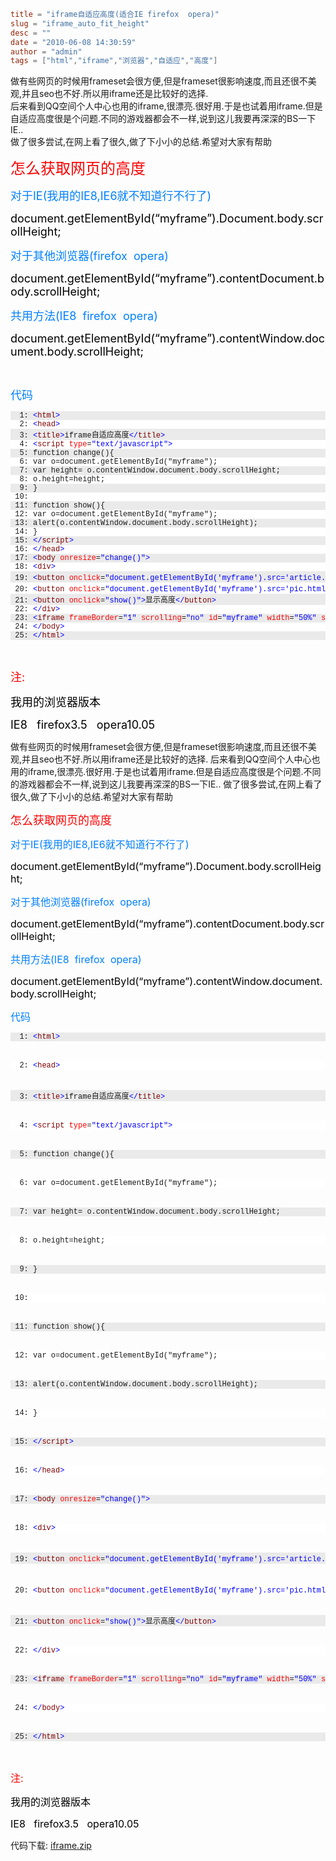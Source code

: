 ```toml
title = "iframe自适应高度(适合IE firefox  opera)"
slug = "iframe_auto_fit_height"
desc = ""
date = "2010-06-08 14:30:59"
author = "admin"
tags = ["html","iframe","浏览器","自适应","高度"]
```

<p>做有些网页的时候用frameset会很方便,但是frameset很影响速度,而且还很不美观,并且seo也不好.所以用iframe还是比较好的选择.   <br />后来看到QQ空间个人中心也用的iframe,很漂亮.很好用.于是也试着用iframe.但是自适应高度很是个问题.不同的游戏器都会不一样,说到这儿我要再深深的BS一下IE..    <br />做了很多尝试,在网上看了很久,做了下小小的总结.希望对大家有帮助</p><p><font color="#ff0000" size="5">怎么获取网页的高度</font></p><p><font color="#0080ff" size="4">对于IE(我用的IE8,IE6就不知道行不行了)</font></p><p><font color="#000000" size="4">document.getElementById(&ldquo;myframe&rdquo;).Document.body.scrollHeight;</font></p><p><font color="#0080ff" size="4">对于其他浏览器(firefox&nbsp; opera)</font></p><p><font color="#000000" size="4">document.getElementById(&ldquo;myframe&rdquo;).contentDocument.body.scrollHeight;</font></p><p><font color="#0080ff" size="4">共用方法(IE8&nbsp; firefox&nbsp; opera)</font></p><p><font color="#000000" size="4">document.getElementById(&ldquo;myframe&rdquo;).contentWindow.document.body.scrollHeight;</font></p><p>&nbsp;</p><p><font color="#0080ff" size="4">代码</font></p><pre><pre style="background-color: #eaeaea; margin: 0em; width: 100%; font-family: consolas,'Courier New',courier,monospace; font-size: 12px">  1: <span style="color: #0000ff">&lt;</span><span style="color: #800000">html</span><span style="color: #0000ff">&gt;</span></pre><pre style="background-color: #ffffff; margin: 0em; width: 100%; font-family: consolas,'Courier New',courier,monospace; font-size: 12px">  2: <span style="color: #0000ff">&lt;</span><span style="color: #800000">head</span><span style="color: #0000ff">&gt;</span></pre><pre style="background-color: #eaeaea; margin: 0em; width: 100%; font-family: consolas,'Courier New',courier,monospace; font-size: 12px">  3: <span style="color: #0000ff">&lt;</span><span style="color: #800000">title</span><span style="color: #0000ff">&gt;</span>iframe自适应高度<span style="color: #0000ff">&lt;/</span><span style="color: #800000">title</span><span style="color: #0000ff">&gt;</span></pre><pre style="background-color: #ffffff; margin: 0em; width: 100%; font-family: consolas,'Courier New',courier,monospace; font-size: 12px">  4: <span style="color: #0000ff">&lt;</span><span style="color: #800000">script</span> <span style="color: #ff0000">type</span>=<span style="color: #0000ff">&quot;text/javascript&quot;</span><span style="color: #0000ff">&gt;</span></pre><pre style="background-color: #eaeaea; margin: 0em; width: 100%; font-family: consolas,'Courier New',courier,monospace; font-size: 12px">  5: function change(){</pre><pre style="background-color: #ffffff; margin: 0em; width: 100%; font-family: consolas,'Courier New',courier,monospace; font-size: 12px">  6: var o=document.getElementById(&quot;myframe&quot;);</pre><pre style="background-color: #eaeaea; margin: 0em; width: 100%; font-family: consolas,'Courier New',courier,monospace; font-size: 12px">  7: var height= o.contentWindow.document.body.scrollHeight;</pre><pre style="background-color: #ffffff; margin: 0em; width: 100%; font-family: consolas,'Courier New',courier,monospace; font-size: 12px">  8: o.height=height;</pre><pre style="background-color: #eaeaea; margin: 0em; width: 100%; font-family: consolas,'Courier New',courier,monospace; font-size: 12px">  9: }</pre><pre style="background-color: #ffffff; margin: 0em; width: 100%; font-family: consolas,'Courier New',courier,monospace; font-size: 12px"> 10: </pre><pre style="background-color: #eaeaea; margin: 0em; width: 100%; font-family: consolas,'Courier New',courier,monospace; font-size: 12px"> 11: function show(){</pre><pre style="background-color: #ffffff; margin: 0em; width: 100%; font-family: consolas,'Courier New',courier,monospace; font-size: 12px"> 12: var o=document.getElementById(&quot;myframe&quot;);</pre><pre style="background-color: #eaeaea; margin: 0em; width: 100%; font-family: consolas,'Courier New',courier,monospace; font-size: 12px"> 13: alert(o.contentWindow.document.body.scrollHeight);</pre><pre style="background-color: #ffffff; margin: 0em; width: 100%; font-family: consolas,'Courier New',courier,monospace; font-size: 12px"> 14: }</pre><pre style="background-color: #eaeaea; margin: 0em; width: 100%; font-family: consolas,'Courier New',courier,monospace; font-size: 12px"> 15: <span style="color: #0000ff">&lt;/</span><span style="color: #800000">script</span><span style="color: #0000ff">&gt;</span></pre><pre style="background-color: #ffffff; margin: 0em; width: 100%; font-family: consolas,'Courier New',courier,monospace; font-size: 12px"> 16: <span style="color: #0000ff">&lt;/</span><span style="color: #800000">head</span><span style="color: #0000ff">&gt;</span></pre><pre style="background-color: #eaeaea; margin: 0em; width: 100%; font-family: consolas,'Courier New',courier,monospace; font-size: 12px"> 17: <span style="color: #0000ff">&lt;</span><span style="color: #800000">body</span> <span style="color: #ff0000">onresize</span>=<span style="color: #0000ff">&quot;change()&quot;</span><span style="color: #0000ff">&gt;</span></pre><pre style="background-color: #ffffff; margin: 0em; width: 100%; font-family: consolas,'Courier New',courier,monospace; font-size: 12px"> 18: <span style="color: #0000ff">&lt;</span><span style="color: #800000">div</span><span style="color: #0000ff">&gt;</span></pre><pre style="background-color: #eaeaea; margin: 0em; width: 100%; font-family: consolas,'Courier New',courier,monospace; font-size: 12px"> 19: <span style="color: #0000ff">&lt;</span><span style="color: #800000">button</span> <span style="color: #ff0000">onclick</span>=<span style="color: #0000ff">&quot;document.getElementById('myframe').src='article.html'&quot;</span><span style="color: #0000ff">&gt;</span>日志<span style="color: #0000ff">&lt;/</span><span style="color: #800000">button</span><span style="color: #0000ff">&gt;</span></pre><pre style="background-color: #ffffff; margin: 0em; width: 100%; font-family: consolas,'Courier New',courier,monospace; font-size: 12px"> 20: <span style="color: #0000ff">&lt;</span><span style="color: #800000">button</span> <span style="color: #ff0000">onclick</span>=<span style="color: #0000ff">&quot;document.getElementById('myframe').src='pic.html'&quot;</span><span style="color: #0000ff">&gt;</span>图片<span style="color: #0000ff">&lt;/</span><span style="color: #800000">button</span><span style="color: #0000ff">&gt;</span></pre><pre style="background-color: #eaeaea; margin: 0em; width: 100%; font-family: consolas,'Courier New',courier,monospace; font-size: 12px"> 21: <span style="color: #0000ff">&lt;</span><span style="color: #800000">button</span> <span style="color: #ff0000">onclick</span>=<span style="color: #0000ff">&quot;show()&quot;</span><span style="color: #0000ff">&gt;</span>显示高度<span style="color: #0000ff">&lt;/</span><span style="color: #800000">button</span><span style="color: #0000ff">&gt;</span></pre><pre style="background-color: #ffffff; margin: 0em; width: 100%; font-family: consolas,'Courier New',courier,monospace; font-size: 12px"> 22: <span style="color: #0000ff">&lt;/</span><span style="color: #800000">div</span><span style="color: #0000ff">&gt;</span></pre><pre style="background-color: #eaeaea; margin: 0em; width: 100%; font-family: consolas,'Courier New',courier,monospace; font-size: 12px"> 23: <span style="color: #0000ff">&lt;</span><span style="color: #800000">iframe</span> <span style="color: #ff0000">frameBorder</span>=<span style="color: #0000ff">&quot;1&quot;</span> <span style="color: #ff0000">scrolling</span>=<span style="color: #0000ff">&quot;no&quot;</span> <span style="color: #ff0000">id</span>=<span style="color: #0000ff">&quot;myframe&quot;</span> <span style="color: #ff0000">width</span>=<span style="color: #0000ff">&quot;50%&quot;</span> <span style="color: #ff0000">src</span>=<span style="color: #0000ff">&quot;article.html&quot;</span> <span style="color: #ff0000">onload</span>=<span style="color: #0000ff">&quot;change()&quot;</span><span style="co
lor: #0000ff">&gt;</span><span style="color: #0000ff">&lt;/</span><span style="color: #800000">iframe</span><span style="color: #0000ff">&gt;</span></pre><pre style="background-color: #ffffff; margin: 0em; width: 100%; font-family: consolas,'Courier New',courier,monospace; font-size: 12px"> 24: <span style="color: #0000ff">&lt;/</span><span style="color: #800000">body</span><span style="color: #0000ff">&gt;</span></pre><pre style="background-color: #eaeaea; margin: 0em; width: 100%; font-family: consolas,'Courier New',courier,monospace; font-size: 12px"> 25: <span style="color: #0000ff">&lt;/</span><span style="color: #800000">html</span><span style="color: #0000ff">&gt;</span></pre></pre><p>&nbsp;</p><p><font color="#ff0000" size="4">注:</font></p><p><font color="#000000" size="4">我用的浏览器版本</font></p><p><font color="#000000" size="4">IE8&nbsp;&nbsp; firefox3.5&nbsp;&nbsp; opera10.05</font></p>


<!--more-->

做有些网页的时候用frameset会很方便,但是frameset很影响速度,而且还很不美观,并且seo也不好.所以用iframe还是比较好的选择.
后来看到QQ空间个人中心也用的iframe,很漂亮.很好用.于是也试着用iframe.但是自适应高度很是个问题.不同的游戏器都会不一样,说到这儿我要再深深的BS一下IE..
做了很多尝试,在网上看了很久,做了下小小的总结.希望对大家有帮助

<span style="color: #ff0000; font-size: large;">怎么获取网页的高度</span>

<span style="color: #0080ff; font-size: medium;">对于IE(我用的IE8,IE6就不知道行不行了)</span>

<span style="color: #000000; font-size: medium;">document.getElementById(“myframe”).Document.body.scrollHeight;</span>

<span style="color: #0080ff; font-size: medium;">对于其他浏览器(firefox  opera)</span>

<span style="color: #000000; font-size: medium;">document.getElementById(“myframe”).contentDocument.body.scrollHeight;</span>

<span style="color: #0080ff; font-size: medium;">共用方法(IE8  firefox  opera)</span>

<span style="color: #000000; font-size: medium;">document.getElementById(“myframe”).contentWindow.document.body.scrollHeight;</span>

<span style="color: #0080ff; font-size: medium;">代码</span>
<pre>
<pre style="background-color: #eaeaea; margin: 0em; width: 100%; font-family: consolas,'Courier New',courier,monospace; font-size: 12px;">  1: <span style="color: #0000ff;">&lt;</span><span style="color: #800000;">html</span><span style="color: #0000ff;">&gt;</span></pre>
<pre style="background-color: #ffffff; margin: 0em; width: 100%; font-family: consolas,'Courier New',courier,monospace; font-size: 12px;">  2: <span style="color: #0000ff;">&lt;</span><span style="color: #800000;">head</span><span style="color: #0000ff;">&gt;</span></pre>
<pre style="background-color: #eaeaea; margin: 0em; width: 100%; font-family: consolas,'Courier New',courier,monospace; font-size: 12px;">  3: <span style="color: #0000ff;">&lt;</span><span style="color: #800000;">title</span><span style="color: #0000ff;">&gt;</span>iframe自适应高度<span style="color: #0000ff;">&lt;/</span><span style="color: #800000;">title</span><span style="color: #0000ff;">&gt;</span></pre>
<pre style="background-color: #ffffff; margin: 0em; width: 100%; font-family: consolas,'Courier New',courier,monospace; font-size: 12px;">  4: <span style="color: #0000ff;">&lt;</span><span style="color: #800000;">script</span> <span style="color: #ff0000;">type</span>=<span style="color: #0000ff;">"text/javascript"</span><span style="color: #0000ff;">&gt;</span></pre>
<pre style="background-color: #eaeaea; margin: 0em; width: 100%; font-family: consolas,'Courier New',courier,monospace; font-size: 12px;">  5: function change(){</pre>
<pre style="background-color: #ffffff; margin: 0em; width: 100%; font-family: consolas,'Courier New',courier,monospace; font-size: 12px;">  6: var o=document.getElementById("myframe");</pre>
<pre style="background-color: #eaeaea; margin: 0em; width: 100%; font-family: consolas,'Courier New',courier,monospace; font-size: 12px;">  7: var height= o.contentWindow.document.body.scrollHeight;</pre>
<pre style="background-color: #ffffff; margin: 0em; width: 100%; font-family: consolas,'Courier New',courier,monospace; font-size: 12px;">  8: o.height=height;</pre>
<pre style="background-color: #eaeaea; margin: 0em; width: 100%; font-family: consolas,'Courier New',courier,monospace; font-size: 12px;">  9: }</pre>
<pre style="background-color: #ffffff; margin: 0em; width: 100%; font-family: consolas,'Courier New',courier,monospace; font-size: 12px;"> 10:</pre>
<pre style="background-color: #eaeaea; margin: 0em; width: 100%; font-family: consolas,'Courier New',courier,monospace; font-size: 12px;"> 11: function show(){</pre>
<pre style="background-color: #ffffff; margin: 0em; width: 100%; font-family: consolas,'Courier New',courier,monospace; font-size: 12px;"> 12: var o=document.getElementById("myframe");</pre>
<pre style="background-color: #eaeaea; margin: 0em; width: 100%; font-family: consolas,'Courier New',courier,monospace; font-size: 12px;"> 13: alert(o.contentWindow.document.body.scrollHeight);</pre>
<pre style="background-color: #ffffff; margin: 0em; width: 100%; font-family: consolas,'Courier New',courier,monospace; font-size: 12px;"> 14: }</pre>
<pre style="background-color: #eaeaea; margin: 0em; width: 100%; font-family: consolas,'Courier New',courier,monospace; font-size: 12px;"> 15: <span style="color: #0000ff;">&lt;/</span><span style="color: #800000;">script</span><span style="color: #0000ff;">&gt;</span></pre>
<pre style="background-color: #ffffff; margin: 0em; width: 100%; font-family: consolas,'Courier New',courier,monospace; font-size: 12px;"> 16: <span style="color: #0000ff;">&lt;/</span><span style="color: #800000;">head</span><span style="color: #0000ff;">&gt;</span></pre>
<pre style="background-color: #eaeaea; margin: 0em; width: 100%; font-family: consolas,'Courier New',courier,monospace; font-size: 12px;"> 17: <span style="color: #0000ff;">&lt;</span><span style="color: #800000;">body</span> <span style="color: #ff0000;">onresize</span>=<span style="color: #0000ff;">"change()"</span><span style="color: #0000ff;">&gt;</span></pre>
<pre style="background-color: #ffffff; margin: 0em; width: 100%; font-family: consolas,'Courier New',courier,monospace; font-size: 12px;"> 18: <span style="color: #0000ff;">&lt;</span><span style="color: #800000;">div</span><span style="color: #0000ff;">&gt;</span></pre>
<pre style="background-color: #eaeaea; margin: 0em; width: 100%; font-family: consolas,'Courier New',courier,monospace; font-size: 12px;"> 19: <span style="color: #0000ff;">&lt;</span><span style="color: #800000;">button</span> <span style="color: #ff0000;">onclick</span>=<span style="color: #0000ff;">"document.getElementById('myframe').src='article.html'"</span><span style="color: #0000ff;">&gt;</span>日志<span style="color: #0000ff;">&lt;/</span><span style="color: #800000;">button</span><span style="color: #0000ff;">&gt;</span></pre>
<pre style="background-color: #ffffff; margin: 0em; width: 100%; font-family: consolas,'Courier New',courier,monospace; font-size: 12px;"> 20: <span style="color: #0000ff;">&lt;</span><span style="color: #800000;">button</span> <span style="color: #ff0000;">onclick</span>=<span style="color: #0000ff;">"document.getElementById('myframe').src='pic.html'"</span><span style="color: #0000ff;">&gt;</span>图片<span style="color: #0000ff;">&lt;/</span><span style="color: #800000;">button</span><span style="color: #0000ff;">&gt;</span></pre>
<pre style="background-color: #eaeaea; margin: 0em; width: 100%; font-family: consolas,'Courier New',courier,monospace; font-size: 12px;"> 21: <span style="color: #0000ff;">&lt;</span><span style="color: #800000;">button</span> <span style="color: #ff0000;">onclick</span>=<span style="color: #0000ff;">"show()"</span><span style="color: #0000ff;">&gt;</span>显示高度<span style="color: #0000ff;">&lt;/</span><span style="color: #800000;">button</span><span style="color: #0000ff;">&gt;</span></pre>
<pre style="background-color: #ffffff; margin: 0em; width: 100%; font-family: consolas,'Courier New',courier,monospace; font-size: 12px;"> 22: <span style="color: #0000ff;">&lt;/</span><span style="color: #800000;">div</span><span style="color: #0000ff;">&gt;</span></pre>
<pre style="background-color: #eaeaea; margin: 0em; width: 100%; font-family: consolas,'Courier New',courier,monospace; font-size: 12px;"> 23: <span style="color: #0000ff;">&lt;</span><span style="color: #800000;">iframe</span> <span style="color: #ff0000;">frameBorder</span>=<span style="color: #0000ff;">"1"</span> <span style="color: #ff0000;">scrolling</span>=<span style="color: #0000ff;">"no"</span> <span style="color: #ff0000;">id</span>=<span style="color: #0000ff;">"myframe"</span> <span style="color: #ff0000;">width</span>=<span style="color: #0000ff;">"50%"</span> <span style="color: #ff0000;">src</span>=<span style="color: #0000ff;">"article.html"</span> <span style="color: #ff0000;">onload</span>=<span style="color: #0000ff;">"change()"</span><span style="co
lor: #0000ff;">&gt;</span><span style="color: #0000ff;">&lt;/</span><span style="color: #800000;">iframe</span><span style="color: #0000ff;">&gt;</span></pre>
<pre style="background-color: #ffffff; margin: 0em; width: 100%; font-family: consolas,'Courier New',courier,monospace; font-size: 12px;"> 24: <span style="color: #0000ff;">&lt;/</span><span style="color: #800000;">body</span><span style="color: #0000ff;">&gt;</span></pre>
<pre style="background-color: #eaeaea; margin: 0em; width: 100%; font-family: consolas,'Courier New',courier,monospace; font-size: 12px;"> 25: <span style="color: #0000ff;">&lt;/</span><span style="color: #800000;">html</span><span style="color: #0000ff;">&gt;</span></pre>
</pre>
<span style="color: #ff0000; font-size: medium;">注:</span>

<span style="color: #000000; font-size: medium;">我用的浏览器版本</span>

<span style="color: #000000; font-size: medium;">IE8   firefox3.5   opera10.05</span>

代码下载: <a href="/upload_old/2010/6/iframe.zip" target="_blank">iframe.zip</a>